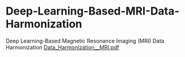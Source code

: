 
# Deep-Learning-Based-MRI-Data-Harmonization
Deep Learning-Based Magnetic Resonance Imaging (MRI) Data Harmonization
[Data_Harmonization__MRI.pdf](https://github.com/Divya9Sasidharan/Deep-Learning-Based-MRI-Data-Harmonization/files/7261264/Data_Harmonization__MRI.pdf)
